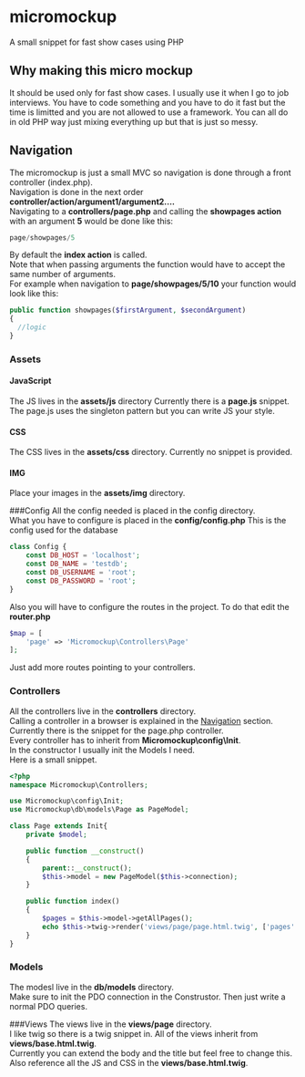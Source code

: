 # micromockup

A small snippet for fast show cases using PHP

## Why making this micro mockup

It should be used only for fast show cases. I usually use it when I go to job interviews. You have to code something 
and you have to do it fast but the time is limitted and you are not allowed to use a framework.
You can all do in old PHP way just mixing everything up but that is just so messy.

## Navigation
The micromockup is just a small MVC so navigation is done through a front controller (index.php). <br/>
Navigation is done in the next order <b>controller/action/argument1/argument2....</b></br>
Navigating to a <b>controllers/page.php</b> and calling the <b>showpages action</b> with an argument <b>5</b> 
would be done like this:<br/>
```js
page/showpages/5
```
By default the <b>index action</b> is called.</br>
Note that when passing arguments the function would have to accept the same number of arguments.</br>
For example when navigation to <b>page/showpages/5/10</b> your function would look like this:<br/>
```php
public function showpages($firstArgument, $secondArgument)
{
  //logic
}
```

### Assets
#### JavaScript
The JS lives in the <b>assets/js</b> directory
Currently there is a <b>page.js</b> snippet. The page.js uses the singleton pattern but you can write JS your style.
#### CSS
The CSS lives in the <b>assets/css</b> directory.
Currently no snippet is provided.
#### IMG
Place your images in the <b>assets/img</b> directory.

###Config
All the config needed is placed in the config directory.<br/>
What you have to configure is placed in the <b>config/config.php</b>
This is the config used for the database
```php
class Config {
    const DB_HOST = 'localhost';
    const DB_NAME = 'testdb';
    const DB_USERNAME = 'root';
    const DB_PASSWORD = 'root';
}
```
Also you will have to configure the routes in the project.
To do that edit the <b>router.php</b>
```php
$map = [
    'page' => 'Micromockup\Controllers\Page'
];
```
Just add more routes pointing to your controllers.

### Controllers
All the controllers live in the <b>controllers</b> directory.<br/>
Calling a controller in a browser is explained in the [Navigation](##navigation) section. </br>
Currently there is the snippet for the page.php controller.<br/>
Every controller has to inherit from <b>Micromockup\config\Init</b>.<br/>
In the constructor I usually init the Models I need.<br/>
Here is a small snippet.
```php
<?php
namespace Micromockup\Controllers;

use Micromockup\config\Init;
use Micromockup\db\models\Page as PageModel;

class Page extends Init{
    private $model;

    public function __construct()
    {
        parent::__construct();
        $this->model = new PageModel($this->connection);
    }

    public function index()
    {
        $pages = $this->model->getAllPages();
        echo $this->twig->render('views/page/page.html.twig', ['pages' => $pages]);
    }
}
```
### Models
The modesl live in the <b>db/models</b> directory.<br/>
Make sure to init the PDO connection in the Construstor.
Then just write a normal PDO queries.

###Views
The views live in the <b>views/page</b> directory. <br/>
I like twig so there is a twig snippet in. All of the views inherit from <b>views/base.html.twig</b>.<br/>
Currently you can extend the body and the title but feel free to change this. Also reference all the JS and CSS in the 
<b>views/base.html.twig</b>.




